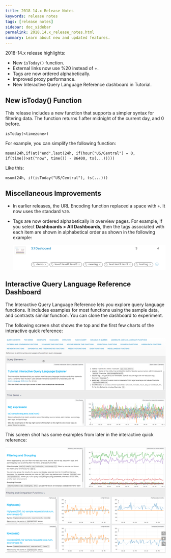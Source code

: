 ```yaml
---
title: 2018-14.x Release Notes
keywords: release notes
tags: [release notes]
sidebar: doc_sidebar
permalink: 2018.14.x_release_notes.html
summary: Learn about new and updated features.
---
```


2018-14.x release highlights:
- New `isToday()` function.
- External links now use %20 instead of +.
- Tags are now ordered alphabetically.
- Improved proxy performance.
- New Interactive Query Language Reference dashboard in Tutorial.

## New isToday() Function

This release includes a new function that supports a simpler syntax for filtering data. The function returns 1 after midnight of the current day, and 0 before.
```
isToday(<timezone>)
```
For example, you can simplify the following function:
```
msum(24h,if(at("end",last(24h, if(hour("US/Central") = 0, if(time()>at("now", time()) - 86400, ts(...)))))
```
Like this:
```
msum(24h, if(isToday("US/Central"), ts(...)))
```

## Miscellaneous Improvements
- In earlier releases, the URL Encoding function replaced a space with `+`. It now uses the standard `%20`.
- Tags are now ordered alphabetically in overview pages. For example, if you select **Dashboards > All Dashboards**, then the tags associated with each item are shown in alphabetical order as shown in the following example:

  ![tag ordering](images/tag_ordering.png)


## Interactive Query Language Reference Dashboard

The Interactive Query Language Reference lets you explore query language functions. It includes examples for most functions using the sample data, and contrasts similar function. You can clone the dashboard to experiment.

The following screen shot shows the top and the first few charts of the interactive quick reference:

![tutorial start](images/tutorial_start.png)

This screen shot has some examples from later in the interactive quick reference:

![tutorial later](images/tutorial_later.png)
